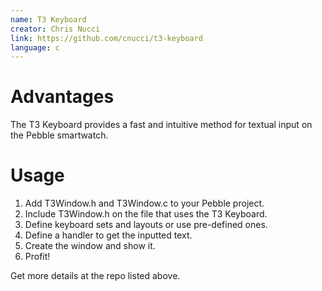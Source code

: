 ```yaml
---
name: T3 Keyboard
creator: Chris Nucci
link: https://github.com/cnucci/t3-keyboard
language: c
---
```


Advantages
==========

The T3 Keyboard provides a fast and intuitive method for textual input on the Pebble smartwatch.

Usage
=====

1. Add T3Window.h and T3Window.c to your Pebble project.
2. Include T3Window.h on the file that uses the T3 Keyboard.
3. Define keyboard sets and layouts or use pre-defined ones.
4. Define a handler to get the inputted text.
5. Create the window and show it.
6. Profit!

Get more details at the repo listed above.